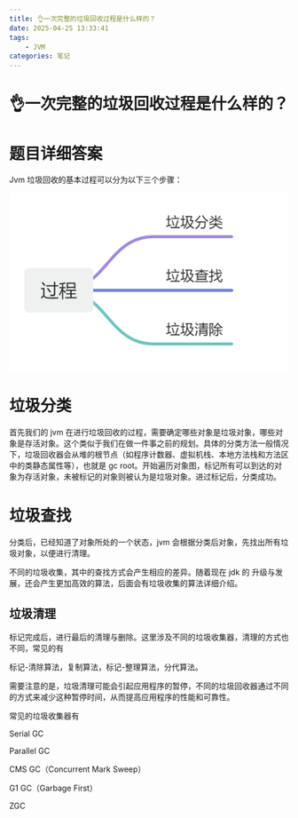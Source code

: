 ```yaml
---
title: 👌一次完整的垃圾回收过程是什么样的？
date: 2025-04-25 13:33:41
tags:
	- JVM
categories: 笔记
--- 
```

# 👌一次完整的垃圾回收过程是什么样的？

# 题目详细答案
Jvm 垃圾回收的基本过程可以分为以下三个步骤：

![1719147802226-96af4d13-19d6-4cf6-bdc9-c3c028ccd29e.png](./img/x6V_Rb0Mao22_jty/1719147802226-96af4d13-19d6-4cf6-bdc9-c3c028ccd29e-914044.png)

# 垃圾分类
首先我们的 jvm 在进行垃圾回收的过程，需要确定哪些对象是垃圾对象，哪些对象是存活对象。这个类似于我们在做一件事之前的规划。具体的分类方法一般情况下，垃圾回收器会从堆的根节点（如程序计数器、虚拟机栈、本地方法栈和方法区中的类静态属性等），也就是 gc root。开始遍历对象图，标记所有可以到达的对象为存活对象，未被标记的对象则被认为是垃圾对象。进过标记后，分类成功。

# 垃圾查找
分类后，已经知道了对象所处的一个状态，jvm 会根据分类后对象，先找出所有垃圾对象，以便进行清理。

不同的垃圾收集，其中的查找方式会产生相应的差异。随着现在 jdk 的 升级与发展，还会产生更加高效的算法，后面会有垃圾收集的算法详细介绍。

## 垃圾清理
标记完成后，进行最后的清理与删除。这里涉及不同的垃圾收集器，清理的方式也不同，常见的有

标记-清除算法，复制算法，标记-整理算法，分代算法。



需要注意的是，垃圾清理可能会引起应用程序的暂停，不同的垃圾回收器通过不同的方式来减少这种暂停时间，从而提高应用程序的性能和可靠性。

常见的垃圾收集器有

Serial GC

Parallel GC

CMS GC（Concurrent Mark Sweep）

G1 GC（Garbage First）

ZGC